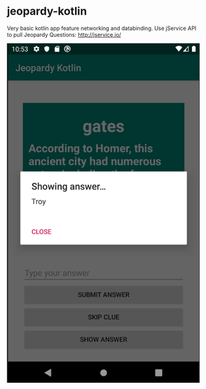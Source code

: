 # jeopardy-kotlin

Very basic kotlin app feature networking and databinding. Use jService API to pull Jeopardy Questions: http://jservice.io/

![Alt text](https://github.com/calemccammon/jeopardy-kotlin/blob/master/Capture.PNG "Screenshot 1")
